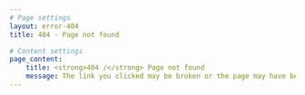 ```yaml
---
# Page settings
layout: error-404
title: 404 - Page not found

# Content settings
page_content:
    title: <strong>404 /</strong> Page not found
    message: The link you clicked may be broken or the page may have been removed. <br>Help us improve by creating an <a href="https://github.com/singnet/dev-portal/issues" target="_blank">issue ticket</a> so we can correct this. 
---
```

